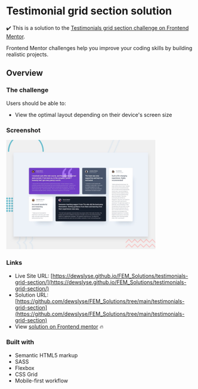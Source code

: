 # Testimonial grid section solution

:heavy_check_mark: This is a solution to the [Testimonials grid section challenge on Frontend Mentor](https://www.frontendmentor.io/challenges/testimonials-grid-section-Nnw6J7Un7).

Frontend Mentor challenges help you improve your coding skills by building realistic projects. 

## Overview

### The challenge

Users should be able to:

- View the optimal layout depending on their device's screen size

### Screenshot

<img src="./design/desktop-preview.jpg" alt="screenshot" width="400"/>
  
### Links

- Live Site URL: [https://dewslyse.github.io/FEM_Solutions/testimonials-grid-section/](https://dewslyse.github.io/FEM_Solutions/testimonials-grid-section/)
- Solution URL: [https://github.com/dewslyse/FEM_Solutions/tree/main/testimonials-grid-section](https://github.com/dewslyse/FEM_Solutions/tree/main/testimonials-grid-section)
- View [solution on Frontend mentor]( ) :fire:

### Built with

- Semantic HTML5 markup
- SASS
- Flexbox
- CSS Grid
- Mobile-first workflow
